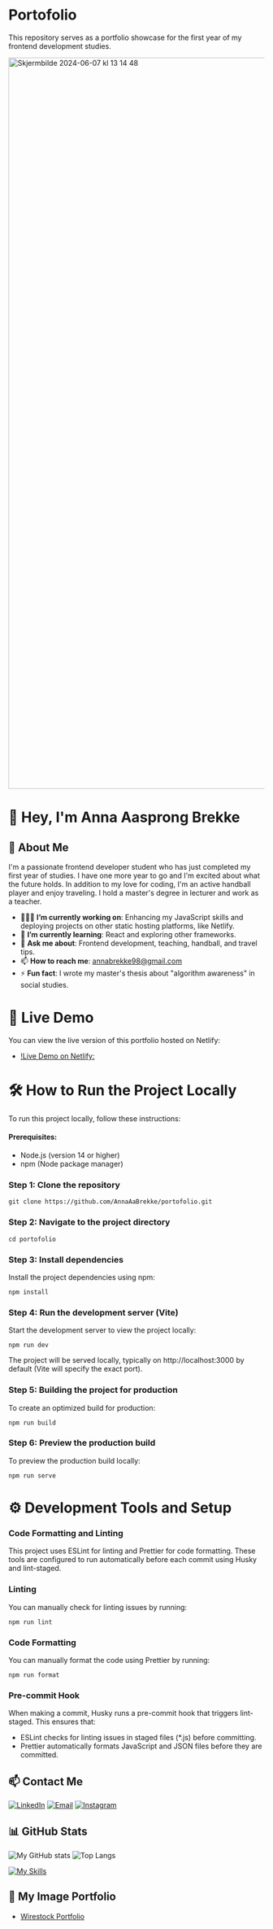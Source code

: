# Portofolio

This repository serves as a portfolio showcase for the first year of my frontend development studies.

<img width="1438" alt="Skjermbilde 2024-06-07 kl  13 14 48" src="https://github.com/AnnaAaBrekke/portofolio/assets/143593909/283670fa-afd5-4823-909e-a89ca851c07e">

# 👋 Hey, I'm Anna Aasprong Brekke

## 🌼 About Me

I'm a passionate frontend developer student who has just completed my first year of studies. I have one more year to go and I'm excited about what the future holds. In addition to my love for coding, I'm an active handball player and enjoy traveling. I hold a master's degree in lecturer and work as a teacher.

- 👩🏽‍💻 **I’m currently working on**: Enhancing my JavaScript skills and deploying projects on other static hosting platforms, like Netlify.
- 🌱 **I’m currently learning**: React and exploring other frameworks.
- 💬 **Ask me about**: Frontend development, teaching, handball, and travel tips.
- 📫 **How to reach me**: [annabrekke98@gmail.com](mailto:annabrekke98@gmail.com)
- ⚡ **Fun fact**: I wrote my master's thesis about "algorithm awareness" in social studies.

# 🚀 Live Demo
You can view the live version of this portfolio hosted on Netlify:
- [!Live Demo on Netlify:](https://annaaasprongbrekke.netlify.app/)

# 🛠 How to Run the Project Locally
To run this project locally, follow these instructions:

#### Prerequisites:
- Node.js (version 14 or higher)
- npm (Node package manager)

### Step 1: Clone the repository
`
git clone https://github.com/AnnaAaBrekke/portofolio.git
`

### Step 2: Navigate to the project directory

`
cd portofolio
`

### Step 3: Install dependencies
Install the project dependencies using npm:

`
npm install
`

### Step 4: Run the development server (Vite)
Start the development server to view the project locally:

`
npm run dev
`

The project will be served locally, typically on http://localhost:3000 by default (Vite will specify the exact port).

### Step 5: Building the project for production
To create an optimized build for production:

`
npm run build
`

### Step 6: Preview the production build
To preview the production build locally:

`
npm run serve
`

# ⚙️ Development Tools and Setup
### Code Formatting and Linting
This project uses ESLint for linting and Prettier for code formatting. These tools are configured to run automatically before each commit using Husky and lint-staged.

### Linting
You can manually check for linting issues by running:

`
npm run lint
`
### Code Formatting
You can manually format the code using Prettier by running:

`
npm run format
`
### Pre-commit Hook
When making a commit, Husky runs a pre-commit hook that triggers lint-staged. This ensures that:
- ESLint checks for linting issues in staged files (*.js) before committing.
- Prettier automatically formats JavaScript and JSON files before they are committed.


## 📫 Contact Me

[![LinkedIn](https://img.shields.io/badge/linkedin-%230077B5.svg?style=for-the-badge&logo=linkedin&logoColor=white)](https://www.linkedin.com/in/anna-aasprong-brekke-a571132b0/)
[![Email](https://img.shields.io/badge/email-%23D14836.svg?style=for-the-badge&logo=gmail&logoColor=white)](mailto:annabrekke98@gmail.com)
[![Instagram](https://img.shields.io/badge/instagram-%23E4405F.svg?style=for-the-badge&logo=instagram&logoColor=white)](https://www.instagram.com/annabrekke/)

## 📊 GitHub Stats

![My GitHub stats](https://github-readme-stats.vercel.app/api?username=AnnaAaBrekke&show_icons=true&theme=radical)
![Top Langs](https://github-readme-stats.vercel.app/api/top-langs/?username=AnnaAaBrekke&layout=compact&theme=radical)

[![My Skills](https://skillicons.dev/icons?i=js,html,css,discord,figma,netlify,github)](https://skillicons.dev)

## 📸 My Image Portfolio

- [Wirestock Portfolio](https://wirestock.io/annaaab)
